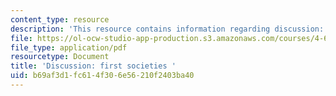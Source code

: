 ```yaml
---
content_type: resource
description: 'This resource contains information regarding discussion: first societies.'
file: https://ol-ocw-studio-app-production.s3.amazonaws.com/courses/4-605-introduction-to-the-history-and-theory-of-architecture-spring-2012/b69af3d1fc614f306e56210f2403ba40_MIT4_605S12_rec01.pdf
file_type: application/pdf
resourcetype: Document
title: 'Discussion: first societies '
uid: b69af3d1-fc61-4f30-6e56-210f2403ba40
---
```

